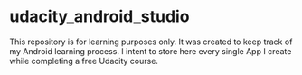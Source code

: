 # udacity_android_studio

This repository is for learning purposes only. It was created to keep track of my Android learning process.
I intent to store here every single App I create while completing a free Udacity course.
